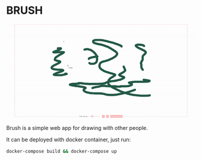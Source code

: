 # BRUSH

![](https://github.com/Seyves/brush/blob/master/showcase.gif)

Brush is a simple web app for drawing with other people.

It can be deployed with docker container, just run:
```bash
docker-compose build && docker-compose up
```
